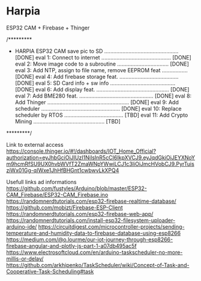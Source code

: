 # Harpia
ESP32 CAM + Firebase + Thinger

/*********
 * HARPIA
  ESP32 CAM save pic to SD ................................................. [DONE]
  eval 1: Connect to internet .............................................. [DONE]
  eval 2: Move image code to a subroutine .................................. [DONE]
  eval 3: Add NTP, assign to file name, remove EEPROM feat ................. [DONE]
  eval 4: Add firebase storage feat. ....................................... [DONE]
  eval 5: SD Card info + sw info ........................................... [DONE]
  eval 6: Add display feat. ................................................ [DONE]
  eval 7: Add BME280 feat. ................................................. [DONE]
  eval 8: Add Thinger ...................................................... [DONE]
  eval 9: Add scheduler .................................................... [DONE]
  eval 10: Replace scheduler by RTOS ....................................... [TBD]
  eval 11: Add Crypto Mining ............................................... [TBD]
  
*********/

Link to external access
https://console.thinger.io/#!/dashboards/IOT_Home_Official?authorization=eyJhbGciOiJIUzI1NiIsInR5cCI6IkpXVCJ9.eyJqdGkiOiJEYXNoYm9hcmRfSU9UX0hvbWVfT2ZmaWNpYWwiLCJ1c3IiOiJmcHVobCJ9.PyrTuisziWx01Gg-qIWxe1JhHfBHGnt1cwbwvLkXPQ4

Usefull links ad informations
https://github.com/fustyles/Arduino/blob/master/ESP32-CAM_Firebase/ESP32-CAM_Firebase.ino
https://randomnerdtutorials.com/esp32-firebase-realtime-database/
https://github.com/mobizt/Firebase-ESP-Client
https://randomnerdtutorials.com/esp32-firebase-web-app/
https://randomnerdtutorials.com/install-esp32-filesystem-uploader-arduino-ide/
https://circuitdigest.com/microcontroller-projects/sending-temperature-and-humidity-data-to-firebase-database-using-esp8266
https://medium.com/@o.lourme/our-iot-journey-through-esp8266-firebase-angular-and-plotly-js-part-1-a07db495ac5f
https://www.electrosoftcloud.com/en/arduino-taskscheduler-no-more-millis-or-delay/
https://github.com/arkhipenko/TaskScheduler/wiki/Concept-of-Task-and-Cooperative-Task-Scheduling#task
